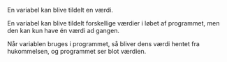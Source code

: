 En variabel kan blive tildelt en værdi.

En variabel kan blive tildelt forskellige værdier i løbet af programmet, men den kan kun have én værdi ad gangen.

Når variablen bruges i programmet, så bliver dens værdi hentet fra hukommelsen, og programmet ser blot værdien.